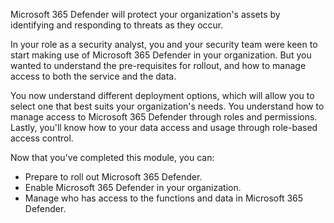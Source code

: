 Microsoft 365 Defender will protect your organization's assets by identifying and responding to threats as they occur.

In your role as a security analyst, you and your security team were keen to start making use of Microsoft 365 Defender in your organization. But you wanted to understand the pre-requisites for rollout, and how to manage access to both the service and the data.

You now understand different deployment options, which will allow you to select one that best suits your organization's needs. You understand how to manage access to Microsoft 365 Defender through roles and permissions. Lastly, you'll know how to your data access and usage through role-based access control.

Now that you've completed this module, you can:

- Prepare to roll out Microsoft 365 Defender.
- Enable Microsoft 365 Defender in your organization.
- Manage who has access to the functions and data in Microsoft 365 Defender.
